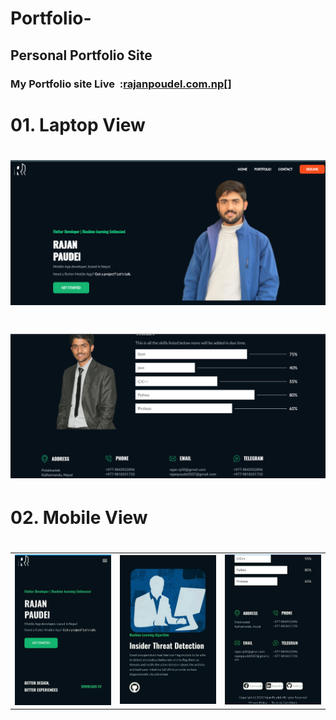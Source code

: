 
# Portfolio-
Personal Portfolio Site
------------------------

### My Portfolio site Live  :[rajanpoudel.com.np](http://rajanpoudel.com.np/?i=1 "iamrjn")[]

# **01\. Laptop View**

# ![LaptopView.png](https://github.com/rajan-poudel/portfolio-site/blob/main/screenshot/laptopview1.png)
#
# ![LaptopView.png](https://github.com/rajan-poudel/portfolio-site/blob/main/screenshot/laptopview2.png)

# **02\. Mobile View**
#
<div style="text-align: center">
    <table>
        <tr>
            <td style="text-align: center">
                    <img src="https://github.com/rajan-poudel/portfolio-site/blob/main/screenshot/mobileview1.jpg" width="200"/>
            </td>            
            <td style="text-align: center">              
                     <img src="https://github.com/rajan-poudel/portfolio-site/blob/main/screenshot/mobileview2.jpg" width="200"/>
            </td>
            <td style="text-align: center">
                    <img src="https://github.com/rajan-poudel/portfolio-site/blob/main/screenshot/mobileview3.jpg" width="200"/>
            </td>           
      </tr>
  </table>






